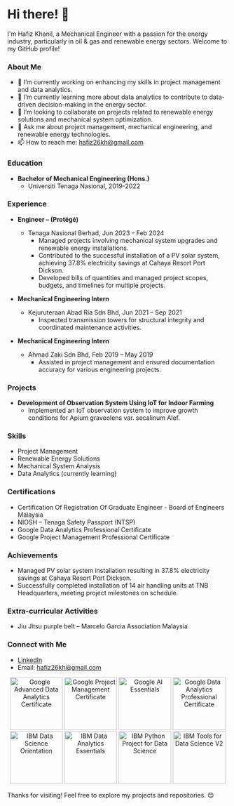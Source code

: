 # Hi there! 👋

I'm Hafiz Khanil, a Mechanical Engineer with a passion for the energy industry, particularly in oil & gas and renewable energy sectors. Welcome to my GitHub profile!

### About Me

- 🔭 I’m currently working on enhancing my skills in project management and data analytics.
- 🌱 I’m currently learning more about data analytics to contribute to data-driven decision-making in the energy sector.
- 👯 I’m looking to collaborate on projects related to renewable energy solutions and mechanical system optimization.
- 💬 Ask me about project management, mechanical engineering, and renewable energy technologies.
- 📫 How to reach me: [hafiz26kh@gmail.com](mailto:hafiz26kh@gmail.com)
  

### Education

- **Bachelor of Mechanical Engineering (Hons.)**
  - Universiti Tenaga Nasional, 2019-2022

### Experience

- **Engineer – (Protégé)**
  - Tenaga Nasional Berhad, Jun 2023 – Feb 2024
    - Managed projects involving mechanical system upgrades and renewable energy installations.
    - Contributed to the successful installation of a PV solar system, achieving 37.8% electricity savings at Cahaya Resort Port Dickson.
    - Developed bills of quantities and managed project scopes, budgets, and timelines for multiple projects.

- **Mechanical Engineering Intern**
  - Kejuruteraan Abad Ria Sdn Bhd, Jun 2021 – Sep 2021
    - Inspected transmission towers for structural integrity and coordinated maintenance activities.

- **Mechanical Engineering Intern**
  - Ahmad Zaki Sdn Bhd, Feb 2019 – May 2019
    - Assisted in project management and ensured documentation accuracy for various engineering projects.

### Projects

- **Development of Observation System Using IoT for Indoor Farming**
  - Implemented an IoT observation system to improve growth conditions for Apium graveolens var. secalinum Alef.

### Skills

- Project Management
- Renewable Energy Solutions
- Mechanical System Analysis
- Data Analytics (currently learning)

### Certifications

- Certification Of Registration Of Graduate Engineer - Board of Engineers Malaysia
- NIOSH – Tenaga Safety Passport (NTSP)
- Google Data Analytics Professional Certificate
- Google Project Management Professional Certificate

### Achievements

- Managed PV solar system installation resulting in 37.8% electricity savings at Cahaya Resort Port Dickson.
- Successfully completed installation of 14 air handling units at TNB Headquarters, meeting project milestones on schedule.

### Extra-curricular Activities

- Jiu Jitsu purple belt – Marcelo Garcia Association Malaysia

### Connect with Me

- [LinkedIn](https://www.linkedin.com/in/hafizmohdkhanil/)
- Email: [hafiz26kh@gmail.com](mailto:hafiz26kh@gmail.com)


<p align="center">
    <a href="https://www.credly.com/badges/50ad0caa-85ec-4425-ac72-d4dc23200b32"><img src="https://images.credly.com/size/340x340/images/9267a387-1a51-4ebe-8c05-976a5ec4c3d0/image.png" height="120" alt="Google Advanced Data Analytics Certificate"></a>
    <a href="https://www.credly.com/badges/6d24032c-b4be-47dd-8336-77f05c81e475"><img src="https://images.credly.com/size/340x340/images/771cff46-3573-4d12-bfd8-528745f00957/GCC_badge_PGM_1000x1000.png" height="120" alt="Google Project Management Certificate"></a>
    <a href="https://www.credly.com/badges/8dc4a0a5-fbbb-452f-b4ff-7375b43ad016"><img src="https://images.credly.com/size/340x340/images/ea3eec65-ddad-4242-9c59-1defac0fa2d9/image.png" height="120" alt="Google AI Essentials"></a>
    <a href="https://www.credly.com/badges/58f6ad74-d5c6-4f45-a0d4-fafa03423917"><img src="https://images.credly.com/size/340x340/images/d41de2b7-cbc2-47ec-bcf1-ebecbe83872f/GCC_badge_DA_1000x1000.png" height="120" alt="Google Data Analytics Professional Certificate"></a>
    <a href="https://www.credly.com/badges/7405dc5e-e0de-4c2c-a225-dfafb0681c91"><img src="https://images.credly.com/size/340x340/images/5fc2d535-e716-46c4-881a-f4822b8da0e5/Cognitive_Class_-_What_is_Data_Science.png" height="120" alt="IBM Data Science Orientation"></a>
    <a href="https://www.credly.com/badges/9576ca1c-b35b-49b2-8e51-9c2a89e4ee6f"><img src="https://images.credly.com/size/340x340/images/42f7ca3c-6eb3-47d2-a7f3-3b1093ea1b35/image.png" height="120" alt="IBM Data Analytics Essentials"></a>
    <a href="https://www.credly.com/badges/4e918c80-29f8-49d6-b1ee-269054d751c7"><img src="https://images.credly.com/size/340x340/images/4dd14b9d-2750-43bc-a5f6-27970c0de0fa/image.png" height="120" alt="IBM Python Project for Data Science"></a>
    <a href="https://www.credly.com/badges/2301423e-3381-405e-91ec-cd84674b5526"><img src="https://images.credly.com/size/340x340/images/1447954e-9923-4703-a647-eac80e5f0682/image.png" height="120" alt="IBM Tools for Data Science V2"></a>
</p>







Thanks for visiting! Feel free to explore my projects and repositories. 😊


<!---
hafiz26kh/hafiz26kh is a ✨ special ✨ repository because its `README.md` (this file) appears on your GitHub profile.
You can click the Preview link to take a look at your changes.
--->
